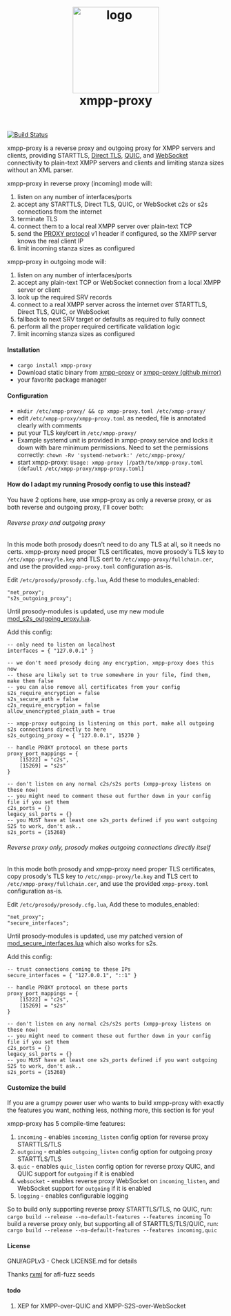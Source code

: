 
<h1 align="center">
  <br>
  <img src="https://code.moparisthebest.com/moparisthebest/xmpp-proxy/raw/branch/logo/contrib/logo/xmpp_proxy_color.svg" alt="logo" width="200">
  <br>
  xmpp-proxy
  <br>
  <br>
</h1>

[![Build Status](https://ci.moparisthe.best/job/moparisthebest/job/xmpp-proxy/job/master/badge/icon%3Fstyle=plastic)](https://ci.moparisthe.best/job/moparisthebest/job/xmpp-proxy/job/master/)

xmpp-proxy is a reverse proxy and outgoing proxy for XMPP servers and clients, providing STARTTLS, 
[Direct TLS](https://xmpp.org/extensions/xep-0368.html), [QUIC](https://datatracker.ietf.org/doc/html/draft-ietf-quic-transport),
and [WebSocket](https://datatracker.ietf.org/doc/html/rfc7395) connectivity to plain-text XMPP servers and clients and
limiting stanza sizes without an XML parser.

xmpp-proxy in reverse proxy (incoming) mode will:
  1. listen on any number of interfaces/ports
  2. accept any STARTTLS, Direct TLS, QUIC, or WebSocket c2s or s2s connections from the internet
  3. terminate TLS
  4. connect them to a local real XMPP server over plain-text TCP
  5. send the [PROXY protocol](https://www.haproxy.org/download/1.8/doc/proxy-protocol.txt) v1 header if configured, so the
  XMPP server knows the real client IP
  6. limit incoming stanza sizes as configured

xmpp-proxy in outgoing mode will:
  1. listen on any number of interfaces/ports
  2. accept any plain-text TCP or WebSocket connection from a local XMPP server or client
  3. look up the required SRV records
  4. connect to a real XMPP server across the internet over STARTTLS, Direct TLS, QUIC, or WebSocket
  5. fallback to next SRV target or defaults as required to fully connect
  6. perform all the proper required certificate validation logic
  7. limit incoming stanza sizes as configured

#### Installation
  * `cargo install xmpp-proxy`
  * Download static binary from [xmpp-proxy](https://code.moparisthebest.com/moparisthebest/xmpp-proxy/releases)
    or [xmpp-proxy (github mirror)](https://github.com/moparisthebest/xmpp-proxy/releases)
  * your favorite package manager

#### Configuration
  * `mkdir /etc/xmpp-proxy/ && cp xmpp-proxy.toml /etc/xmpp-proxy/`
  * edit `/etc/xmpp-proxy/xmpp-proxy.toml` as needed, file is annotated clearly with comments
  * put your TLS key/cert in `/etc/xmpp-proxy/`
  * Example systemd unit is provided in xmpp-proxy.service and locks it down with bare minimum permissions.  Need to
    set the permissions correctly: `chown -Rv 'systemd-network:' /etc/xmpp-proxy/`
  * start xmpp-proxy: `Usage: xmpp-proxy [/path/to/xmpp-proxy.toml (default /etc/xmpp-proxy/xmpp-proxy.toml]`

#### How do I adapt my running Prosody config to use this instead?

You have 2 options here, use xmpp-proxy as only a reverse proxy, or as both reverse and outgoing proxy, I'll cover both:

###### Reverse proxy and outgoing proxy

In this mode both prosody doesn't need to do any TLS at all, so it needs no certs. xmpp-proxy need proper TLS
certificates, move prosody's TLS key to `/etc/xmpp-proxy/le.key` and TLS cert to `/etc/xmpp-proxy/fullchain.cer`, and
use the provided `xmpp-proxy.toml` configuration as-is.

Edit `/etc/prosody/prosody.cfg.lua`, Add these to modules_enabled:
```
"net_proxy";
"s2s_outgoing_proxy";
```
Until prosody-modules is updated, use my new module [mod_s2s_outgoing_proxy.lua](https://www.moparisthebest.com/mod_s2s_outgoing_proxy.lua).

Add this config:
```
-- only need to listen on localhost
interfaces = { "127.0.0.1" }

-- we don't need prosody doing any encryption, xmpp-proxy does this now
-- these are likely set to true somewhere in your file, find them, make them false
-- you can also remove all certificates from your config
s2s_require_encryption = false
s2s_secure_auth = false
c2s_require_encryption = false
allow_unencrypted_plain_auth = true

-- xmpp-proxy outgoing is listening on this port, make all outgoing s2s connections directly to here
s2s_outgoing_proxy = { "127.0.0.1", 15270 }

-- handle PROXY protocol on these ports
proxy_port_mappings = {
    [15222] = "c2s",
    [15269] = "s2s"
}

-- don't listen on any normal c2s/s2s ports (xmpp-proxy listens on these now)
-- you might need to comment these out further down in your config file if you set them
c2s_ports = {}
legacy_ssl_ports = {}
-- you MUST have at least one s2s_ports defined if you want outgoing S2S to work, don't ask.. 
s2s_ports = {15268}
```

###### Reverse proxy only, prosody makes outgoing connections directly itself

In this mode both prosody and xmpp-proxy need proper TLS certificates, copy prosody's TLS key to `/etc/xmpp-proxy/le.key`
and TLS cert to `/etc/xmpp-proxy/fullchain.cer`, and use the provided `xmpp-proxy.toml` configuration as-is.

Edit `/etc/prosody/prosody.cfg.lua`, Add these to modules_enabled:
```
"net_proxy";
"secure_interfaces";
```
Until prosody-modules is updated, use my patched version of [mod_secure_interfaces.lua](https://www.moparisthebest.com/mod_secure_interfaces.lua)
which also works for s2s.

Add this config:
```
-- trust connections coming to these IPs
secure_interfaces = { "127.0.0.1", "::1" }

-- handle PROXY protocol on these ports
proxy_port_mappings = {
    [15222] = "c2s",
    [15269] = "s2s"
}

-- don't listen on any normal c2s/s2s ports (xmpp-proxy listens on these now)
-- you might need to comment these out further down in your config file if you set them
c2s_ports = {}
legacy_ssl_ports = {}
-- you MUST have at least one s2s_ports defined if you want outgoing S2S to work, don't ask.. 
s2s_ports = {15268}
```

#### Customize the build

If you are a grumpy power user who wants to build xmpp-proxy with exactly the features you want, nothing less, nothing
more, this section is for you!

xmpp-proxy has 5 compile-time features:
  1. `incoming` - enables `incoming_listen` config option for reverse proxy STARTTLS/TLS
  2. `outgoing` - enables `outgoing_listen` config option for outgoing proxy STARTTLS/TLS
  3. `quic` - enables `quic_listen` config option for reverse proxy QUIC, and QUIC support for `outgoing` if it is enabled
  4. `websocket` - enables reverse proxy WebSocket on `incoming_listen`, and WebSocket support for `outgoing` if it is enabled
  5. `logging` - enables configurable logging

So to build only supporting reverse proxy STARTTLS/TLS, no QUIC, run: `cargo build --release --no-default-features --features incoming`
To build a reverse proxy only, but supporting all of STARTTLS/TLS/QUIC, run: `cargo build --release --no-default-features --features incoming,quic`

####  License
GNU/AGPLv3 - Check LICENSE.md for details

Thanks [rxml](https://github.com/horazont/rxml) for afl-fuzz seeds

#### todo
  1. XEP for XMPP-over-QUIC and XMPP-S2S-over-WebSocket
